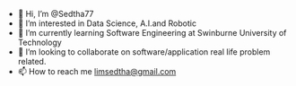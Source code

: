 - 👋 Hi, I’m @Sedtha77
- 👀 I’m interested in Data Science, A.I.and Robotic 
- 🌱 I’m currently learning Software Engineering at Swinburne University of Technology 
- 💞️ I’m looking to collaborate on software/application real life problem related.
- 📫 How to reach me limsedtha@gmail.com

<!---
Sedtha07/Sedtha07 is a ✨ special ✨ repository because its `README.md` (this file) appears on your GitHub profile.
You can click the Preview link to take a look at your changes.
--->
